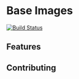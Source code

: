# Base Images

[![Build Status](https://travis-ci.org/SD2E/base-images.svg?branch=master)](https://travis-ci.org/SD2E/base-images)

## Features

## Contributing

